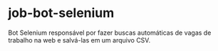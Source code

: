 # job-bot-selenium
Bot Selenium responsável por fazer buscas automáticas de vagas de trabalho na web e salvá-las em um arquivo CSV.
